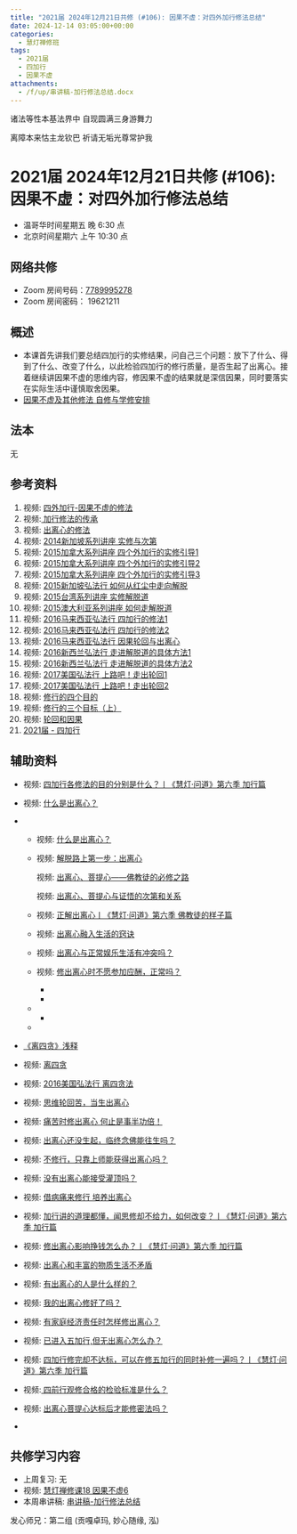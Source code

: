 ```yaml
---
title: "2021届 2024年12月21日共修 (#106): 因果不虚：对四外加行修法总结"
date: 2024-12-14 03:05:00+00:00
categories:
  - 慧灯禅修班
tags:
  - 2021届
  - 四加行
  - 因果不虚
attachments:
  - /f/up/串讲稿-加行修法总结.docx
---
```

诸法等性本基法界中  自现圆满三身游舞力

离障本来怙主龙钦巴  祈请无垢光尊常护我

# 2021届 2024年12月21日共修 (#106): 因果不虚：对四外加行修法总结

* 温哥华时间星期五 晚 6:30 点
* 北京时间星期六 上午 10:30 点

## 网络共修

* Zoom 房间号码：[7789995278](https://us02web.zoom.us/j/7789995278?pwd=VjZmbWJFY2k2K0E5RVB2cTNIQmhqUT09)
* Zoom 房间密码： 19621211

## 概述

* 本课首先讲我们要总结四加行的实修结果，问自己三个问题：放下了什么、得到了什么、改变了什么，以此检验四加行的修行质量，是否生起了出离心。接着继续讲因果不虚的思维内容，修因果不虚的结果就是深信因果，同时要落实在实际生活中谨慎取舍因果。
* [因果不虚及其他修法 自修与学修安排 ](https://fohuifayu.com/index.php/huideng-jiangtang/chanxiuke/zen-03/8655-zen03-ygbx)

## 法本

[](https://huidengchanxiu.net/books/dymqx)[](https://huidengchanxiu.net/books/dymqx/#2143-%E4%B8%81%E4%B8%89%E4%B8%80%E5%88%87%E4%B8%9A%E4%B9%8B%E8%87%AA%E6%80%A7)[](https://huidengchanxiu.net/books/b3/)无

## 参考资料

1. [](<>)视频: [四外加行-因果不虚的修法](https://fohuifayu.com/index.php/huideng-jiangtang/fofa-jianxiu/chuli-xin/672-l11035)
2. 视频:[ 加行修法的传承](https://fohuifayu.com/index.php/huideng-jiangtang/fofa-jianxiu/chuli-xin/708-l10030)
3. 视频: [出离心的修法](https://fohuifayu.com/index.php/huideng-jiangtang/fofa-jianxiu/chuli-xin/706-l10029)
4. 视频: [2014新加坡系列讲座 实修与次第](https://fohuifayu.com/index.php/huideng-jiangtang/huanqiu-xilie/xin-jia-po/590-l14061)
5. 视频: [2015加拿大系列讲座 四个外加行的实修引导1](https://fohuifayu.com/index.php/huideng-jiangtang/huanqiu-xilie/jia-na-da/1135-l15040)
6. 视频: [2015加拿大系列讲座 四个外加行的实修引导2](https://fohuifayu.com/index.php/huideng-jiangtang/huanqiu-xilie/jia-na-da/1133-l15041)
7. 视频: [2015加拿大系列讲座 四个外加行的实修引导3](https://fohuifayu.com/index.php/huideng-jiangtang/huanqiu-xilie/jia-na-da/1134-l15042)
8. 视频: [2015新加坡弘法行 如何从红尘中走向解脱](https://fohuifayu.com/index.php/huideng-jiangtang/fofa-jianxiu/chuli-xin/9792-l15100)
9. [](https://fohuifayu.com/index.php/huideng-jiangtang/fofa-jianxiu/chuli-xin/9792-l15100)视频: [2015台湾系列讲座 实修解脱道](https://fohuifayu.com/index.php/huideng-jiangtang/huanqiu-xilie/taiwan-diqu/646-l15030)
10. 视频: [2015澳大利亚系列讲座 如何走解脱道](https://fohuifayu.com/index.php/huideng-jiangtang/huanqiu-xilie/aoda-liya/1131-l15052)
11. 视频: [2016马来西亚弘法行 四加行的修法1](https://fohuifayu.com/index.php/huideng-jiangtang/huanqiu-xilie/malai-xiya/1111-l16014)
12. 视频: [2016马来西亚弘法行 四加行的修法2](https://fohuifayu.com/index.php/huideng-jiangtang/huanqiu-xilie/malai-xiya/1112-l16015)
13. 视频: [2016马来西亚弘法行 因果轮回与出离心](https://fohuifayu.com/index.php/huideng-jiangtang/huanqiu-xilie/malai-xiya/1096-l16001)
14. 视频: [](https://fohuifayu.com/index.php/huideng-jiangtang/huanqiu-xilie/xin-xilan/1315-l16059)[2016新西兰弘法行 走进解脱道的具体方法1](https://fohuifayu.com/index.php/huideng-jiangtang/huanqiu-xilie/xin-xilan/1315-l16059)
15. 视频: [](<>)[2016新西兰弘法行 走进解脱道的具体方法2](https://fohuifayu.com/index.php/huideng-jiangtang/huanqiu-xilie/xin-xilan/1316-l16060)
16. 视频: [2017美国弘法行 上路吧！走出轮回1](https://fohuifayu.com/index.php/huideng-jiangtang/huanqiu-xilie/mei-guo/2356-l17048)
17. 视频:[ 2017美国弘法行 上路吧！走出轮回2](https://fohuifayu.com/index.php/huideng-jiangtang/huanqiu-xilie/mei-guo/2402-l17049)
18. 视频: [修行的四个目的](https://fohuifayu.com/index.php/huideng-jiangtang/fofa-jianxiu/xiuxing-cidi/4022-l19009?title=%E5%87%BA%E7%A6%BB%E5%BF%83)
19. 视频: [修行的三个目标（上）](https://fohuifayu.com/index.php/huideng-jiangtang/fofa-jianxiu/xiuxing-cidi/497-l14002)
20. 视频: [轮回和因果](https://fohuifayu.com/index.php/huideng-jiangtang/fofa-jianxiu/chuli-xin/739-l11049)
21. [2021届 - 四加行](https://www.huidengvan.com/tags/%E5%9B%9B%E5%8A%A0%E8%A1%8C/)

## **辅助资料**

* [](<>)[](https://www.xianmixuezi.com/%E4%BD%9B%E7%BB%8F%E5%AE%9D%E5%85%B8%E7%B3%BB%E5%88%97/%E8%B4%A4%E6%84%9A%E7%BB%8F)[](https://fohuifayu.com/index.php/huideng-zhiguang/dianzi-congshu/foxue-jichu/8867-a00097?title=)视频: [四加行各修法的目的分别是什么？丨《慧灯·问道》第六季 加行篇](https://fohuifayu.com/index.php/shipin-jingcui/huideng-wendao/diliuji/jiaxing-pian/5907-w21369?title=%E5%87%BA%E7%A6%BB%E5%BF%83)
* 视频: [什么是出离心？](https://fohuifayu.com/index.php/shipin-jingcui/jingcai-shipin/4237-Y14001-Y09?title=)
* * 视频: [什么是出离心？](https://fohuifayu.com/index.php/shipin-jingcui/jingcai-shipin/1459-Y00031?title=)

  * 视频: [解脱路上第一步：出离心](https://fohuifayu.com/index.php/shipin-jingcui/jingcai-shipin/4267-Y14001-Y10?title=)

    视频: [出离心、菩提心——佛教徒的必修之路](https://fohuifayu.com/index.php/shipin-jingcui/jingcai-shipin/1924-Y00041?title=)

    视频: [出离心、菩提心与证悟的次第和关系](https://fohuifayu.com/index.php/shipin-jingcui/wenda-zhailu/4901-V19009-V10?title=)

  * 视频: [正解出离心丨《慧灯·问道》第六季 佛教徒的样子篇](https://fohuifayu.com/index.php/shipin-jingcui/huideng-wendao/diliuji/fojiaotu-style/5968-w21014?title=)

  * 视频: [出离心融入生活的窍诀](https://fohuifayu.com/index.php/shipin-jingcui/jingcai-shipin/4760-Y10041-Y15?title=)

  * 视频: [出离心与正常娱乐生活有冲突吗？](https://fohuifayu.com/index.php/shipin-jingcui/wenda-zhailu/2108-W16018-V03?title=)

  * 视频: [修出离心时不愿参加应酬，正常吗？](https://fohuifayu.com/index.php/shipin-jingcui/wenda-zhailu/1225-V00036?title=)

    *

    * 





  * *





  * 
* [《离四贪》浅释 ](<>)
* 视频: [](<>)[离四贪](https://fohuifayu.com/index.php/huideng-jiangtang/jingdian-jiedu/jingdianjiedu)
* 视频: [2016美国弘法行 离四贪法](https://fohuifayu.com/index.php/huideng-jiangtang/huanqiu-xilie/mei-guo/1174-l16047?title=)
* 视频: [思维轮回苦，当生出离心](https://fohuifayu.com/index.php/shipin-jingcui/jingcai-shipin/2240-Y16015-Y07?title=)

* 视频: [痛苦时修出离心 何止是事半功倍！](https://fohuifayu.com/index.php/shipin-jingcui/jingcai-shipin/5858-Y10037-Y03?title=)
* 视频: [出离心还没生起，临终念佛能往生吗？](https://fohuifayu.com/index.php/shipin-jingcui/wenda-zhailu/4269-V18090-V04?title=)
* 视频: [不修行，只靠上师能获得出离心吗？](https://fohuifayu.com/index.php/shipin-jingcui/wenda-zhailu/4063-V18082-V07?title=)
* 视频: [没有出离心能接受灌顶吗？](https://fohuifayu.com/index.php/shipin-jingcui/wenda-zhailu/4045-V18083-V04?title=)
* 视频: [借病痛来修行 培养出离心](https://fohuifayu.com/index.php/shipin-jingcui/jingcai-shipin/3884-Y16041-Y09?title=)
* 视频: [加行讲的道理都懂，闻思修却不给力，如何改变？丨《慧灯·问道》第六季 加行篇](https://fohuifayu.com/index.php/shipin-jingcui/huideng-wendao/diliuji/jiaxing-pian/5913-w21315?title=%E5%87%BA%E7%A6%BB%E5%BF%83)
* 视频: [修出离心影响挣钱怎么办？丨《慧灯·问道》第六季 加行篇](https://fohuifayu.com/index.php/shipin-jingcui/huideng-wendao/diliuji/jiaxing-pian/5912-w21310?title=)
* 视频: [出离心和丰富的物质生活不矛盾](https://fohuifayu.com/index.php/shipin-jingcui/jingcai-shipin/9446-y17024-y04?title=)
* 视频: [有出离心的人是什么样的？](<>)
* 视频:[](<>) [我的出离心修好了吗？](<>)
* 视频: [有家庭经济责任时怎样修出离心？](<>)
* 视频: [已进入五加行,但无出离心怎么办？](<>)
* 视频: [四加行修完却不达标，可以在修五加行的同时补修一遍吗？丨《慧灯·问道》第六季 加行篇](<>)
* 视频:[ 四前行观修合格的检验标准是什么？](<>)
* 视频: [出离心菩提心达标后才能修密法吗？](<>)
*   [](https://f.huidengchanxiu.net/hdv/d/www.lqwiki.net/%e5%8a%9f%e5%be%b7%e8%97%8f%e9%87%8a-%e4%b8%89%e9%81%93%e7%94%98%e9%9c%b2%e7%b2%be%e5%8d%8e_%e7%bb%8f%e9%83%a8%e4%b8%8a%e5%86%8c%ef%bc%88%e5%8a%9f%e5%be%b7%e8%97%8f%e4%b9%8b1-6%e7%ab%a0%ef%bc%89%e5%90%89%e7%be%8e%e6%9e%97%e5%b7%b4%e8%91%97_%e7%94%98%e7%8f%a0%e5%84%bf%e5%96%87%e5%98%9b%e9%87%8a_%e8%8e%b2%e5%b8%88%e7%bf%bb%e8%af%91%e5%b0%8f%e7%bb%84%e8%97%8f%e8%af%91%e8%8b%b1_%e5%88%98%e5%a9%89%e4%bf%90%e8%8b%b1%e8%af%91%e4%b8%ad.pdf)



## **共修学习内容**

* 上周复习: [](<>)[](<>)[](<>)[](/f/up/复习-无害心.docx)[](blob:https://huidengvan.netlify.app/8f242e1a-eb2d-43b0-bc1c-8467f79e0f3e)[](/f/up/复习-无邪见.docx)无
* 视频: [](<>)[](https://fohuifayu.com/index.php/huideng-jiangtang/chanxiuke/zen-03/2357-l17074)[慧灯禅修课18 因果不虚6](https://fohuifayu.com/index.php/huideng-jiangtang/chanxiuke/zen-03/2333-l17075)
* 本周串讲稿: [](/f/up/串讲稿-加行修法总结.docx)[](/f/up/串讲稿-加行修法总结.docx)[](/f/up/串讲稿-加行修法总结.docx)[](/f/up/串讲稿-加行修法总结.docx)[串讲稿-加行修法总结](/f/up/串讲稿-加行修法总结.docx)

发心师兄：第二组 (贡嘎卓玛, 妙心随缘, 泓)
